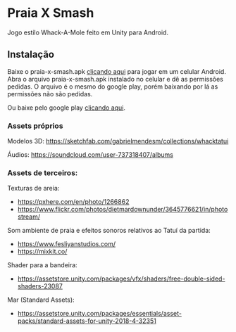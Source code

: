 # Praia X Smash

Jogo estilo Whack-A-Mole feito em Unity para Android.

## Instalação

Baixe o praia-x-smash.apk [clicando aqui](https://github.com/GabrielMendesMelo/Praia-X-Smash/raw/main/praia-x-smash.apk) para jogar em um celular Android. Abra o arquivo praia-x-smash.apk instalado no celular e dê as permissões pedidas. O arquivo é o mesmo do google play, porém baixando por lá as permissões não são pedidas.

Ou baixe pelo google play [clicando aqui](https://play.google.com/store/apps/details?id=com.gabrielmendesm.PraiaXSmash).

### Assets próprios

Modelos 3D: https://sketchfab.com/gabrielmendesm/collections/whacktatui

Áudios: https://soundcloud.com/user-737318407/albums

### Assets de terceiros:

Texturas de areia:
* https://pxhere.com/en/photo/1266862
* https://www.flickr.com/photos/dietmardownunder/3645776621/in/photostream/

Som ambiente de praia e efeitos sonoros relativos ao Tatuí da partida:
* https://www.fesliyanstudios.com/
* https://mixkit.co/

Shader para a bandeira:
* https://assetstore.unity.com/packages/vfx/shaders/free-double-sided-shaders-23087

Mar (Standard Assets):
* https://assetstore.unity.com/packages/essentials/asset-packs/standard-assets-for-unity-2018-4-32351
